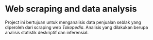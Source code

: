 # Web scraping and data analysis

Project ini bertujuan untuk menganalisis data penjualan seblak yang diperoleh dari scraping web _Tokopedia_. Analisis yang dilakukan berupa analisis statistik deskriptif dan inferensial.

